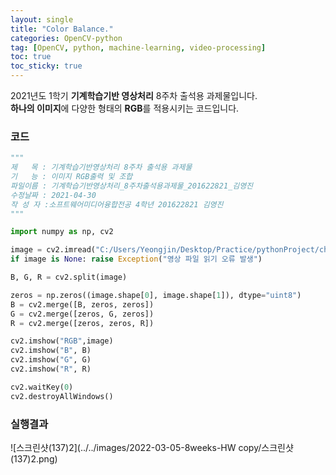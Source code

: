 ```yaml
---
layout: single
title: "Color Balance."
categories: OpenCV-python
tag: [OpenCV, python, machine-learning, video-processing]
toc: true
toc_sticky: true
---
```


2021년도 1학기 **기계학습기반 영상처리** 8주차 출석용 과제물입니다.  
**하나의 이미지**에 다양한 형태의 **RGB**를 적용시키는 코드입니다.

### 코드

```python
"""
제   목 : 기계학습기반영상처리 8주차 출석용 과제물
기   능 : 이미지 RGB출력 및 조합
파일이름 : 기계학습기반영상처리_8주차출석용과제물_201622821_김영진
수정날짜 : 2021-04-30
작 성 자 :소프트웨어미디어융합전공 4학년 201622821 김영진
"""

import numpy as np, cv2

image = cv2.imread("C:/Users/Yeongjin/Desktop/Practice/pythonProject/chap05/images/image.png", cv2.IMREAD_COLOR)
if image is None: raise Exception("영상 파일 읽기 오류 발생")

B, G, R = cv2.split(image)

zeros = np.zeros((image.shape[0], image.shape[1]), dtype="uint8")
B = cv2.merge([B, zeros, zeros])
G = cv2.merge([zeros, G, zeros])
R = cv2.merge([zeros, zeros, R])

cv2.imshow("RGB",image)
cv2.imshow("B", B)
cv2.imshow("G", G)
cv2.imshow("R", R)

cv2.waitKey(0)
cv2.destroyAllWindows()
```

### 실행결과

![스크린샷(137)2](../../images/2022-03-05-8weeks-HW copy/스크린샷(137)2.png)
